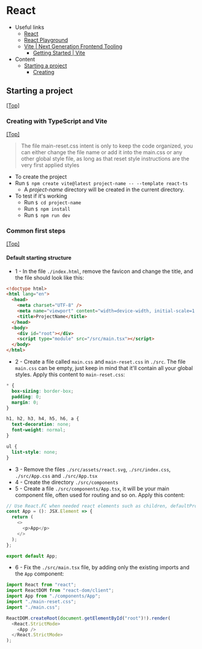 # React

- Useful links
  - [React](https://react.dev/)
  - [React Playground](https://playcode.io/react)
  - [Vite | Next Generation Frontend Tooling](https://vitejs.dev/)
    - [Getting Started | Vite](https://vitejs.dev/guide/)
- Content
  - [Starting a project](#starting-a-project)
    - [Creating](#creating)

## Starting a project
[[Top]](#)<br />

### Creating with TypeScript and Vite
[[Top]](#)<br />

> The file main-reset.css intent is only to keep the code organized, you can either change the file name or add it into the main.css or any other global style file, as long as that reset style instructions are the very first applied styles

- To create the project
- Run `$ npm create vite@latest project-name -- --template react-ts`
  - A *project-name* directory will be created in the current directory.
- To test if it's working
  - Run `$ cd project-name`
  - Run `$ npm install`
  - Run `$ npm run dev`

### Common first steps
[[Top]](#)<br />

#### Default starting structure

- 1 - In the file `./index.html`, remove the favicon and change the title, and the file should look like this:
```html
<!doctype html>
<html lang="en">
  <head>
    <meta charset="UTF-8" />
    <meta name="viewport" content="width=device-width, initial-scale=1.0" />
    <title>ProjectName</title>
  </head>
  <body>
    <div id="root"></div>
    <script type="module" src="/src/main.tsx"></script>
  </body>
</html>
```
- 2 - Create a file called `main.css` and `main-reset.css` in `./src`. The file `main.css` can be empty, just keep in mind that it'll contain all your global styles. Apply this content to `main-reset.css`:
```css
* {
  box-sizing: border-box;
  padding: 0;
  margin: 0;
}

h1, h2, h3, h4, h5, h6, a {
  text-decoration: none;
  font-weight: normal;
}

ul {
  list-style: none;
}
```
- 3 - Remove the files `./src/assets/react.svg`, `./src/index.css`, `./src/App.css` and `./src/App.tsx`
- 4 - Create the directory `./src/components`
- 5 - Create a file `./src/components/App.tsx`, it will be your main component file, often used for routing and so on. Apply this content:
```typescript
// Use React.FC when needed react elements such as children, defaultProps and propTypes
const App = (): JSX.Element => {
  return (
    <>
      <p>App</p>
    </>
  );
};

export default App;
```
- 6 - Fix the `./src/main.tsx` file, by adding only the existing imports and the `App` component:
```typescript
import React from "react";
import ReactDOM from "react-dom/client";
import App from "./components/App";
import "./main-reset.css";
import "./main.css";

ReactDOM.createRoot(document.getElementById("root")!).render(
  <React.StrictMode>
    <App />
  </React.StrictMode>
);
```
